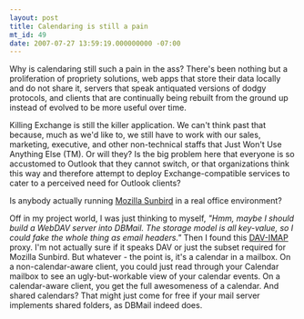 ```yaml
---
layout: post
title: Calendaring is still a pain
mt_id: 49
date: 2007-07-27 13:59:19.000000000 -07:00
---
```

Why is calendaring still such a pain in the ass? There's been nothing but a proliferation of propriety solutions, web apps that store their data locally and do not share it, servers that speak antiquated versions of dodgy protocols, and clients that are continually being rebuilt from the ground up instead of evolved to be more useful over time.

Killing Exchange is still the killer application. We can't think past that because, much as we'd like to, we still have to work with our sales, marketing, executive, and other non-technical staffs that Just Won't Use Anything Else (TM). Or will they? Is the big problem here that everyone is so accustomed to Outlook that they cannot switch, or that organizations think this way and therefore attempt to deploy Exchange-compatible services to cater to a perceived need for Outlook clients?

Is anybody actually running <a href="http://www.mozilla.org/projects/calendar/">Mozilla Sunbird</a> in a real office environment?

Off in my project world, I was just thinking to myself, <em>"Hmm, maybe I should build a WebDAV server into DBMail. The storage model is all key-value, so I could fake the whole thing as email headers."</em> Then I found this <a href="http://freshmeat.net/projects/imap_calendar_proxy/">DAV-IMAP</a> proxy. I'm not actually sure if it speaks DAV or just the subset required for Mozilla Sunbird. But whatever - the point is, it's a calendar in a mailbox. On a non-calendar-aware client, you could just read through your Calendar mailbox to see an ugly-but-workable view of your calendar events. On a calendar-aware client, you get the full awesomeness of a calendar. And shared calendars? That might just come for free if your mail server implements shared folders, as DBMail indeed does.
